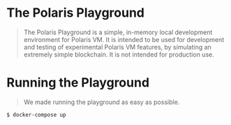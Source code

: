 # The Polaris Playground

> The Polaris Playground is a simple, in-memory local development environment for Polaris VM. It is intended to be used for development and testing of experimental Polaris VM features, by simulating an extremely simple blockchain. It is not intended for production use.

# Running the Playground

> We made running the playground as easy as possible.

```
$ docker-compose up
```

